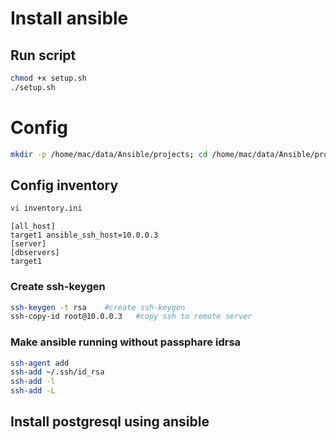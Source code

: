 # Install ansible
## Run script
```sh
chmod +x setup.sh
./setup.sh

```
# Config
```sh
mkdir -p /home/mac/data/Ansible/projects; cd /home/mac/data/Ansible/projects
```
## Config inventory
```sh
vi inventory.ini
```
```
[all_host]
target1 ansible_ssh_host=10.0.0.3
[server]
[dbservers]
target1
```

### Create ssh-keygen
```sh
ssh-keygen -t rsa    #create ssh-keygen
ssh-copy-id root@10.0.0.3   #copy ssh to remote server
```

### Make ansible running without passphare idrsa
```sh
ssh-agent add
ssh-add ~/.ssh/id_rsa
ssh-add -l
ssh-add -L

```


## Install postgresql using ansible

